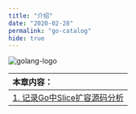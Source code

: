 ```yaml
---
title: "介绍"
date: "2020-02-28"
permalink: "go-catalog"
hide: true
---
```


![golang-logo](https://media.zenghr.cn/blog/img/20200228/czqA5JcN1oY8.png?imageslim)

| 本章内容：                                                   |
| :----------------------------------------------------------- |
| [1. 记录Go中Slice扩容源码分析](/passages/2020-02-28-golang-slice-analysis.html) |

